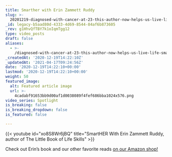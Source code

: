 ```yaml
---
title: Smarther with Erin Zammett Ruddy
slug: >-
  20201219-diagnosed-with-cancer-at-23-this-author-now-helps-us-live-life-smarter-smarther-w-erin-zammett-ruddy
_id: legacy-b5aad80d-4333-4d69-8544-84af6b873605
_rev: g1HhvQfTBY7k1oIqmTgg12
type: video_posts
draft: false
aliases:
  - >-
    /diagnosed-with-cancer-at-23-this-author-now-helps-us-live-life-smarter-smarther-w-erin-zammett-ruddy/
_createdAt: '2020-12-19T14:22:10Z'
_updatedAt: '2021-04-17T09:24:56Z'
date: '2020-12-19T14:22:10+00:00'
lastmod: '2020-12-19T14:22:10+00:00'
weight: 50
featured_image:
  alt: Featured article image
  url: >-
    4cadabf91653bb9d00af1d0038089f4fef686bba1024x576.png
video_series: Spotlight
is_breaking: false
is_breaking_dropdown: false
is_featured: false

---
```

{{< youtube id="xo8S8Wr6jBQ" title="SmartHER With Erin Zammett Ruddy, author of The Little Book of Life Skills" >}}

Check out Erin’s book and our other favorite reads [on our Amazon shop!](https://www.amazon.com/shop/smarthernews?listId=299RDIAANK4DN)